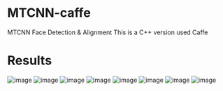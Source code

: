 # MTCNN-caffe
MTCNN Face Detection &amp; Alignment
This is a C++ version used Caffe
# Results
![image](https://github.com/blankWorld/MTCNN-caffe/master/img/mtcnn-fddb.bmp)
![image](https://github.com/blankWorld/MTCNN-caffe/master/img/_res_0_Parade_marchingband_1_364.jpg)
![image](https://github.com/blankWorld/MTCNN-caffe/master/img/_res_0_Parade_marchingband_1_408.jpg)
![image](https://github.com/blankWorld/MTCNN-caffe/master/img/_res_img_78.jpg)
![image](https://github.com/blankWorld/MTCNN-caffe/master/img/_res_img_534.jpg)
![image](https://github.com/blankWorld/MTCNN-caffe/master/img/_res_img_561.jpg)
![image](https://github.com/blankWorld/MTCNN-caffe/master/img/_res_img_591.jpg)
![image](https://github.com/blankWorld/MTCNN-caffe/master/img/_res_img_769.jpg)
